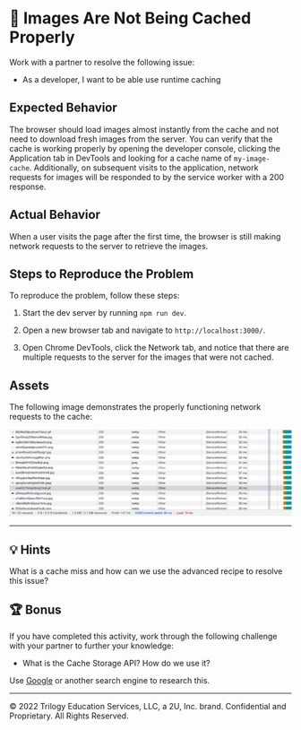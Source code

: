 # 🐛 Images Are Not Being Cached Properly

Work with a partner to resolve the following issue:

* As a developer, I want to be able use runtime caching

## Expected Behavior

The browser should load images almost instantly from the cache and not need to download fresh images from the server. You can verify that the cache is working properly by opening the developer console, clicking the Application tab in DevTools and looking for a cache name of `my-image-cache`. Additionally, on subsequent visits to the application, network requests for images will be responded to by the service worker with a 200 response.

## Actual Behavior

When a user visits the page after the first time, the browser is still making network requests to the server to retrieve the images.

## Steps to Reproduce the Problem

To reproduce the problem, follow these steps:

1. Start the dev server by running `npm run dev`.

2. Open a new browser tab and navigate to `http://localhost:3000/`.

3. Open Chrome DevTools, click the Network tab, and notice that there are multiple requests to the server for the images that were not cached.

## Assets

The following image demonstrates the properly functioning network requests to the cache:

![Network tab of chrome based browser showing 200 status codes](./Images/network.png)

---

## 💡 Hints

What is a cache miss and how can we use the advanced recipe to resolve this issue?

## 🏆 Bonus

If you have completed this activity, work through the following challenge with your partner to further your knowledge:

* What is the Cache Storage API? How do we use it?

Use [Google](https://www.google.com) or another search engine to research this.

---
© 2022 Trilogy Education Services, LLC, a 2U, Inc. brand. Confidential and Proprietary. All Rights Reserved.
